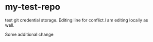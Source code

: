 # my-test-repo

test git credential storage. Editing line for conflict.I am editing locally as well.

Some additional change

